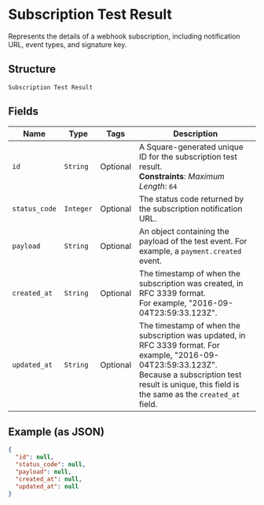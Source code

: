 
# Subscription Test Result

Represents the details of a webhook subscription, including notification URL,
event types, and signature key.

## Structure

`Subscription Test Result`

## Fields

| Name | Type | Tags | Description |
|  --- | --- | --- | --- |
| `id` | `String` | Optional | A Square-generated unique ID for the subscription test result.<br>**Constraints**: *Maximum Length*: `64` |
| `status_code` | `Integer` | Optional | The status code returned by the subscription notification URL. |
| `payload` | `String` | Optional | An object containing the payload of the test event. For example, a `payment.created` event. |
| `created_at` | `String` | Optional | The timestamp of when the subscription was created, in RFC 3339 format.<br>For example, "2016-09-04T23:59:33.123Z". |
| `updated_at` | `String` | Optional | The timestamp of when the subscription was updated, in RFC 3339 format. For example, "2016-09-04T23:59:33.123Z".<br>Because a subscription test result is unique, this field is the same as the `created_at` field. |

## Example (as JSON)

```json
{
  "id": null,
  "status_code": null,
  "payload": null,
  "created_at": null,
  "updated_at": null
}
```

